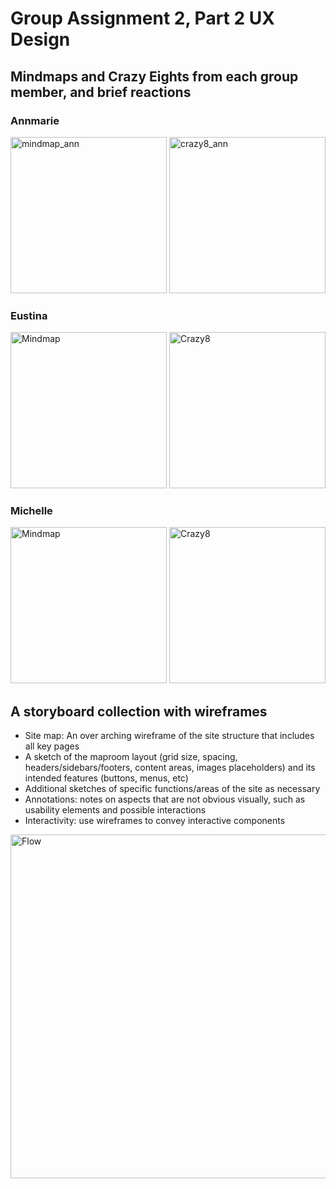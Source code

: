 # Group Assignment 2, Part 2 UX Design

## Mindmaps and Crazy Eights from each group member, and brief reactions
### Annmarie
<img src="https://media.discordapp.net/attachments/694477786131202048/834266695169867786/image_from_ios.png?width=508&height=677" alt = "mindmap_ann" width="250"/>
<img src="https://media.discordapp.net/attachments/694477786131202048/834266796847792138/image_from_ios.png?width=508&height=677" alt="crazy8_ann" width="250"/>

### Eustina 
<img src="https://media.discordapp.net/attachments/694477786131202048/834267041501675542/img_1303.png?width=508&height=677" alt="Mindmap" width="250"/>

<img src="https://media.discordapp.net/attachments/694477786131202048/834267568876945418/img_1302.png?width=508&height=677" alt="Crazy8" width="250"/>

### Michelle 
<img src="https://media.discordapp.net/attachments/694477786131202048/834267591207944202/image_from_ios.png?width=507&height=677" alt="Mindmap" width="250"/>

<img src="https://media.discordapp.net/attachments/694477786131202048/834267744550912000/image_from_ios.png?width=881&height=661" alt="Crazy8" width="250"/>

## A storyboard collection with wireframes
* Site map: An over arching wireframe of the site structure that includes all key pages
* A sketch of the maproom layout (grid size, spacing, headers/sidebars/footers, content areas, images placeholders) and its intended features (buttons, menus, etc)
* Additional sketches of specific functions/areas of the site as necessary
* Annotations: notes on aspects that are not obvious visually, such as usability elements and possible interactions
* Interactivity: use wireframes to convey interactive components

<img src="https://media.discordapp.net/attachments/694477786131202048/835774519406100480/Flow.png?width=1446&height=513" alt="Flow" width="550"/>
